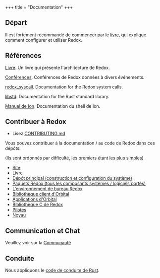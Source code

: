 +++
title = "Documentation"
+++

## Départ

Il est fortement recommandé de commencer par le
[livre](https://doc.redox-os.org/book/), qui explique comment configurer
et utiliser Redox.

## Références

[Livre](https://doc.redox-os.org/book/). Un livre qui présente l'architecture de Redox.

[Conférences](/talks/). Conférences de Redox données à divers événements.

[redox_syscall](https://docs.rs/redox_syscall/latest/syscall/). Documentation for the Redox system calls.

[libstd](https://doc.rust-lang.org/stable/std/). Documentation for the Rust standard library.

[Manuel de Ion](https://doc.redox-os.org/ion-manual/). Documentation du shell de Ion.

## Contribuer à Redox

- Lisez [CONTRIBUTING.md](https://gitlab.redox-os.org/redox-os/redox/-/blob/master/CONTRIBUTING.md)

Vous pouvez contribuer à la documentation / au code de Redox dans ces dépôts:

(Ils sont ordonnés par difficulté, les premiers étant les plus simples)

- [Site](https://gitlab.redox-os.org/redox-os/website)
- [Livre](https://gitlab.redox-os.org/redox-os/book)
- [Dépôt principal (construction et configuration du système)](https://gitlab.redox-os.org/redox-os/redox)
- [Paquets Redox (tous les composants systèmes / logiciels portés)](https://gitlab.redox-os.org/redox-os/cookbook)
- [L'environnement de bureau Redox](https://gitlab.redox-os.org/redox-os/orbital)
- [Bibliothèque client d'Orbital](https://gitlab.redox-os.org/redox-os/orbclient)
- [Applications d'Orbital](https://gitlab.redox-os.org/redox-os/orbutils)
- [Bibliothèque C de Redox](https://gitlab.redox-os.org/redox-os/relibc)
- [Pilotes](https://gitlab.redox-os.org/redox-os/drivers)
- [Noyau](https://gitlab.redox-os.org/redox-os/kernel)

## Communication et Chat

Veuillez voir sur la [Communauté](/fr/community/)


## Conduite

Nous appliquons le [code de conduite de Rust](https://www.rust-lang.org/policies/code-of-conduct).
